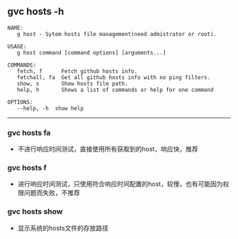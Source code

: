 ## gvc hosts -h
```shell
NAME:
   g host - Sytem hosts file management(need admistrator or root).

USAGE:
   g host command [command options] [arguments...]

COMMANDS:
   fetch, f      Fetch github hosts info.
   fetchall, fa  Get all github hosts info with no ping filters.
   show, s       Show hosts file path.
   help, h       Shows a list of commands or help for one command

OPTIONS:
   --help, -h  show help
```

--------

### gvc hosts fa
- 不进行响应时间测试，直接使用所有获取到的host，响应快，推荐

### gvc hosts f
- 进行响应时间测试，只使用符合响应时间配置的host，较慢，也有可能因为权限问题而失败，不推荐

### gvc hosts show
- 显示系统的hosts文件的存放路径
